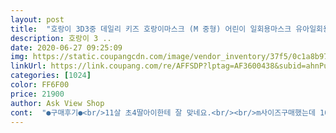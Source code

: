 ```yaml
---
layout: post 
title:  "호랑이 3D3중 데일리 키즈 호랑이마스크 (M 중형) 어린이 일회용마스크 유아일회용마스크 +마스크 스트랩 증정, 1팩, 30매입" 
description: 호랑이 3 ..
date: 2020-06-27 09:25:09 
img: https://static.coupangcdn.com/image/vendor_inventory/37f5/0c1a8b97ac671840ba4ffa09f41b35e69d71919a094d0481ee98ed1e135f.jpg 
linkUrl: https://link.coupang.com/re/AFFSDP?lptag=AF3600438&subid=ahnPublicAsk&pageKey=1631635789&itemId=2782938131&vendorItemId=70770636520&traceid=V0-113-6bc56e75af2f7044 
categories: [1024] 
color: FF6F00 
price: 21900 
author: Ask View Shop 
cont:  "●구매후기●<br/>11살 초4딸아이한테 잘 맞네요.<br/><br/>m사이즈구매했는데 10세 큰아이 얼굴에는 뜨는곳 하나없이 싹 감싸주고 귀쪽 부분도 탄성있게 늘어나고 닿는 면적이 넓어 훨씬 편안하대요<br/>그리고 중국산이라 걱정했는데 KC인증도 받아서 안심이고 냄새도 나지않고 깨끗하고 질도 괜찮은것같고 두께도 적당해서 정말 맘에 들어요.<br/><br/>다쓰면 또 주문하러 올께요^^<br/>당장 다음주부터 등교해야하는데 여름이다가오면서 황사마스크는 너무 답답해 했는데 호랑이 마스크 잘 사용할 수 있을것같아요!!<br/>둘째는 7세인데 얼굴이 작은편이라 기존 끈걸이 덴탈마스크소형 및 kf마스크들도 좀 넉넉했어요그래서 코윗부분과 볼옆쪽이 뜨는게 걱정이었는데  언니꺼 착용시켜보니 여유있게 낙낙하긴하지만 다행히 뜨지않고 감싸주는게 불안하지 않게 사용할 수있을 것같아요<br/>무엇보다 빠른배송 감사합니다.<br/><br/>비싼만큼 품질이 아주 좋습니다.<br/> 후기를 보니 접힌부위 분리가 어렵다고 하는데 사진처럼 마스크 옆면(모서리)을 누르고 양쪽면을 잡아당기니깐 쉽게 분리되네요.<br/> 애들이 좋아하는 검정색으로도 만들어 주시면 좋겠습니다<br/>아이가 착용했을때 숨쉬기 편하고 입도 닿지 않아서 좋다고 하네요.<br/><br/>오오확실히 입체마스크라 기존 끈걸이덴탈 마스크와는 다르게 얼굴을 감싸주네요<br/>이제 날씨도 더워지고 KF마스크는 답답해서 얇은거 찾다가 구매했어요.<br/> 마스크가 새부리모양이고 숨쉬기 편할것 같아서 선택했느데 역시 잘한 선택이였어요.<br/><br/>" 
---
```


